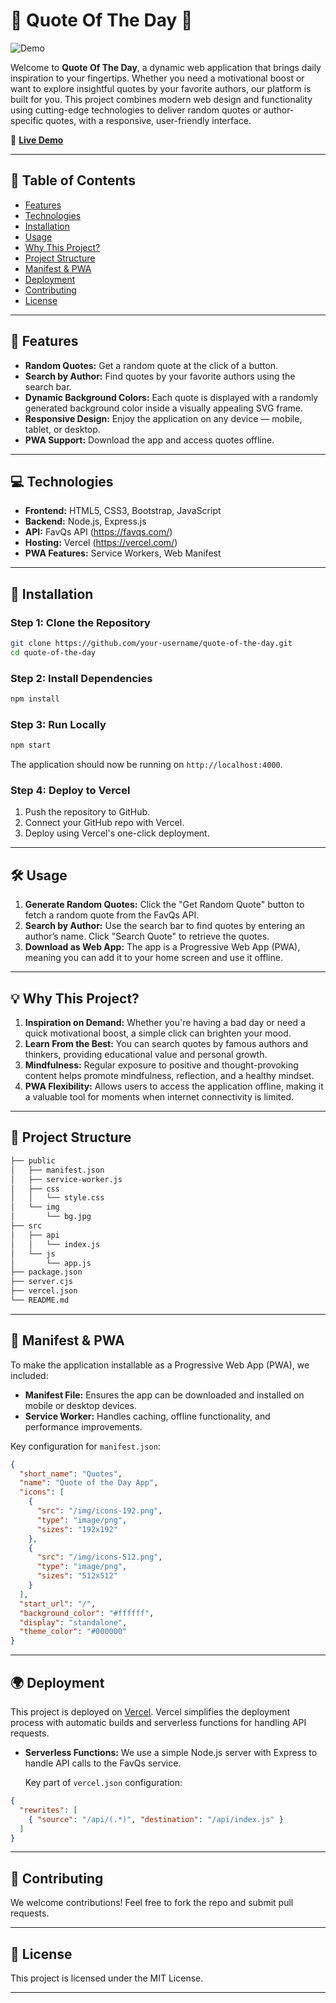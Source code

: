 
# 🌟 Quote Of The Day 🌟

![Demo](https://media.giphy.com/media/l0MYEqEzwMWFCg8rm/giphy.gif)

Welcome to **Quote Of The Day**, a dynamic web application that brings daily inspiration to your fingertips. Whether you need a motivational boost or want to explore insightful quotes by your favorite authors, our platform is built for you. This project combines modern web design and functionality using cutting-edge technologies to deliver random quotes or author-specific quotes, with a responsive, user-friendly interface.

🔗 **[Live Demo](https://quote-of-the-day-webapp.vercel.app)** 

---

## 📝 Table of Contents

- [Features](#features)
- [Technologies](#technologies)
- [Installation](#installation)
- [Usage](#usage)
- [Why This Project?](#why-this-project)
- [Project Structure](#project-structure)
- [Manifest & PWA](#manifest--pwa)
- [Deployment](#deployment)
- [Contributing](#contributing)
- [License](#license)

---

## 🎯 Features

- **Random Quotes:** Get a random quote at the click of a button.
- **Search by Author:** Find quotes by your favorite authors using the search bar.
- **Dynamic Background Colors:** Each quote is displayed with a randomly generated background color inside a visually appealing SVG frame.
- **Responsive Design:** Enjoy the application on any device — mobile, tablet, or desktop.
- **PWA Support:** Download the app and access quotes offline.
  
---

## 💻 Technologies

- **Frontend:** HTML5, CSS3, Bootstrap, JavaScript
- **Backend:** Node.js, Express.js
- **API:** FavQs API (https://favqs.com/)
- **Hosting:** Vercel (https://vercel.com/)
- **PWA Features:** Service Workers, Web Manifest

---

## 🚀 Installation

### Step 1: Clone the Repository

```bash
git clone https://github.com/your-username/quote-of-the-day.git
cd quote-of-the-day
```

### Step 2: Install Dependencies

```bash
npm install
```

### Step 3: Run Locally

```bash
npm start
```

The application should now be running on `http://localhost:4000`.

### Step 4: Deploy to Vercel

1. Push the repository to GitHub.
2. Connect your GitHub repo with Vercel.
3. Deploy using Vercel's one-click deployment.

---

## 🛠 Usage

1. **Generate Random Quotes:** Click the "Get Random Quote" button to fetch a random quote from the FavQs API.
2. **Search by Author:** Use the search bar to find quotes by entering an author’s name. Click "Search Quote" to retrieve the quotes.
3. **Download as Web App:** The app is a Progressive Web App (PWA), meaning you can add it to your home screen and use it offline.

---

## 💡 Why This Project?

1. **Inspiration on Demand:** Whether you're having a bad day or need a quick motivational boost, a simple click can brighten your mood.
2. **Learn From the Best:** You can search quotes by famous authors and thinkers, providing educational value and personal growth.
3. **Mindfulness:** Regular exposure to positive and thought-provoking content helps promote mindfulness, reflection, and a healthy mindset.
4. **PWA Flexibility:** Allows users to access the application offline, making it a valuable tool for moments when internet connectivity is limited.

---

## 📂 Project Structure

```bash
├── public
│   ├── manifest.json
│   ├── service-worker.js
│   ├── css
│   │   └── style.css
│   └── img
│       └── bg.jpg
├── src
│   ├── api
│   │   └── index.js
│   └── js
│       └── app.js
├── package.json
├── server.cjs
├── vercel.json
└── README.md
```

---

## 📱 Manifest & PWA

To make the application installable as a Progressive Web App (PWA), we included:

- **Manifest File:** Ensures the app can be downloaded and installed on mobile or desktop devices.
- **Service Worker:** Handles caching, offline functionality, and performance improvements.

Key configuration for `manifest.json`:

```json
{
  "short_name": "Quotes",
  "name": "Quote of the Day App",
  "icons": [
    {
      "src": "/img/icons-192.png",
      "type": "image/png",
      "sizes": "192x192"
    },
    {
      "src": "/img/icons-512.png",
      "type": "image/png",
      "sizes": "512x512"
    }
  ],
  "start_url": "/",
  "background_color": "#ffffff",
  "display": "standalone",
  "theme_color": "#000000"
}
```

---

## 🌍 Deployment

This project is deployed on [Vercel](https://vercel.com/). Vercel simplifies the deployment process with automatic builds and serverless functions for handling API requests.

- **Serverless Functions:** We use a simple Node.js server with Express to handle API calls to the FavQs service.
  
  Key part of `vercel.json` configuration:

```json
{
  "rewrites": [
    { "source": "/api/(.*)", "destination": "/api/index.js" }
  ]
}
```

---

## 🤝 Contributing

We welcome contributions! Feel free to fork the repo and submit pull requests.

---

## 📜 License

This project is licensed under the MIT License.

---
